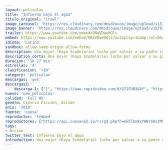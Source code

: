```yaml
---
layout: peliculas
title: "Infierno bajo el agua"
titulo_original: "Crawl"
image_carousel: 'https://res.cloudinary.com/dmsdzouoo/image/upload/v1570154814/infierno-min_frghuz.jpg'
image_banner: 'https://res.cloudinary.com/dmsdzouoo/image/upload/v1570154812/GG25P28F3_172654-min_gw1fws.jpg'
trailer: https://www.youtube.com/embed/OReVDweHQls
embed: https://www.youtube.com/embed/OReVDweHQls?autoplay=1&amp;rel=0&amp;hd=1&border=0&wmode=opaque&enablejsapi=1&modestbranding=1&controls=1&showinfo=0
idioma: 'Latino'
sandbox: allow-same-origin allow-forms
description: Una mujer (Kaya Scodelario) lucha por salvar a su padre cuando se produce en Florida un huracán de categoria 5. Sin embargo, mientras ambos tratan de huir la tormenta les deja encerrados detro de una casa que se inunda y en la que tendrán que hacer frente a una legión de extraños depredadores.
description_corta: Una mujer (Kaya Scodelario) lucha por salvar a su padre cuando se produce en Florida un huracán de categoria 5. Sin embargo, mientras ambos tratan de huir la tormenta les deja encerrados detro de una casa que se inunda y en la que
duracion: '1h 27 min'
estrellas: '4'
clasificacion: '+10'
category: 'peliculas'
descargas: 'yes'
descargas2:
    descarga-1: ["1", "https://www.rapidvideo.com/d/G7JFUB3U4Y", "https://www.google.com/s2/favicons?domain=openload.co","OpenLoad","https://res.cloudinary.com/imbriitneysam/image/upload/v1541473684/mexico.png", "Latino", "Full HD"]
nuevo: 'new_peliculas'
calidad: 'Full HD'
genero: Ciencia Ficción, Acción
anio: '2019'
fuente: 'cueva'
reproductor: 'fembed'
reproductores: ["https://api.cuevana3.io/rr/gd.php?h=ek5lbm9xYWNrS0xJMVp5b21KREk0dFBLbjVkaHhkRGdrOG1jbnBpUnhhS1Z6V3QwWTdiQ3c3TFBkSjJaejl2WnJhU2hkWlhFanJqVHRHaWxmTlduMXRHU3FadVkyUT09"]
tags:
- Accion
twitter_text: Infierno bajo el agua
introduction: Una mujer (Kaya Scodelario) lucha por salvar a su padre cuando se produce en Florida un huracán de categoria 5. Sin embargo, mientras ambos tratan de huir la tormenta les deja encerrados detro de una casa que se inunda y en la que
---
```



 







